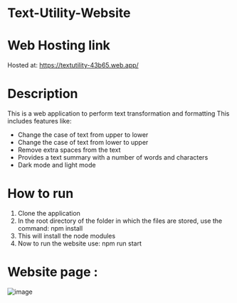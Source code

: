 # Text-Utility-Website

# Web Hosting link
Hosted at: https://textutility-43b65.web.app/

# Description
This is a web application to perform text transformation and formatting
This includes features like:
* Change the case of text from upper to lower
* Change the case of text from lower to upper
* Remove extra spaces from the text
* Provides a text summary with a number of words and characters
* Dark mode and light mode

# How to run 
1. Clone the application
2. In the root directory of the folder in which the files are stored, use the command: npm install
3. This will install the node modules
4. Now to run the website use: npm run start

# Website page :
![image](https://github.com/hrishabh08/Text-Utils/assets/76394992/a1233f8d-4328-4a4a-b123-a99cee4d25ef)




